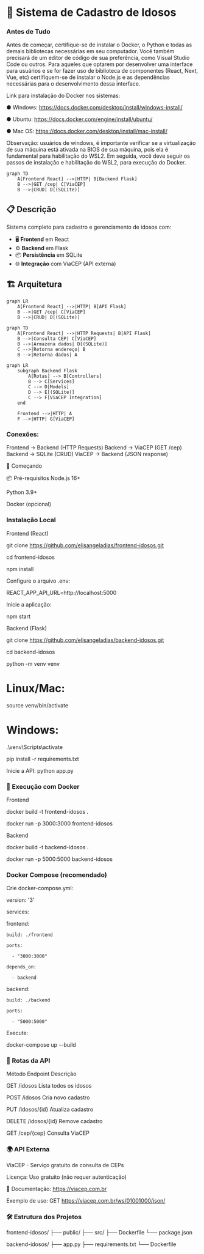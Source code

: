 # 🧓 Sistema de Cadastro de Idosos

### Antes de Tudo

Antes de começar, certifique-se de instalar o Docker, o Python e todas as demais bibliotecas necessárias em seu computador. Você também precisará de um editor de código de sua preferência, como Visual Studio Code ou outros. Para aqueles que optarem por desenvolver uma interface para usuários e se for fazer uso de biblioteca de componentes (React, Next, Vue, etc) certifiquem-se de instalar o Node.js e as dependências necessárias para o desenvolvimento dessa interface.

Link para instalação do Docker nos sistemas:

● Windows: https://docs.docker.com/desktop/install/windows-install/

● Ubuntu: https://docs.docker.com/engine/install/ubuntu/

● Mac OS: https://docs.docker.com/desktop/install/mac-install/

Observação: usuários de windows, é importante verificar se a virtualização de sua máquina está ativada na BIOS de sua máquina, pois ela é fundamental para habilitação do WSL2. Em seguida, você deve seguir os passos de instalação e habilitação do WSL2, para execução do Docker.

```mermaid
graph TD
    A[Frontend React] -->|HTTP| B[Backend Flask]
    B -->|GET /cep| C[ViaCEP]
    B -->|CRUD| D[(SQLite)]
```

## 📋 Descrição
Sistema completo para cadastro e gerenciamento de idosos com:
- 🖥️ **Frontend** em React
- ⚙️ **Backend** em Flask
- 📦 **Persistência** em SQLite
- 🌐 **Integração** com ViaCEP (API externa)

## 🏗️ Arquitetura

```mermaid
graph LR
    A[Frontend React] -->|HTTP| B[API Flask]
    B -->|GET /cep| C[ViaCEP]
    B -->|CRUD| D[(SQLite)]
```

```mermaid
graph TD
    A[Frontend React] -->|HTTP Requests| B[API Flask]
    B -->|Consulta CEP| C[ViaCEP]
    B -->|Armazena dados| D[(SQLite)]
    C -->|Retorna endereço| B
    B -->|Retorna dados| A
```

```mermaid
graph LR
    subgraph Backend Flask
        A[Rotas] --> B[Controllers]
        B --> C[Services]
        C --> D[Models]
        D --> E[(SQLite)]
        C --> F[ViaCEP Integration]
    end
    
    Frontend -->|HTTP| A
    F -->|HTTP| G[ViaCEP]
```

### Conexões:

Frontend → Backend (HTTP Requests)
Backend → ViaCEP (GET /cep)
Backend → SQLite (CRUD)
ViaCEP → Backend (JSON response)

🚀 Começando

📦 Pré-requisitos
Node.js 16+

Python 3.9+

Docker (opcional)


### Instalação Local

Frontend (React)

git clone https://github.com/elisangeladias/frontend-idosos.git

cd frontend-idosos

npm install

Configure o arquivo .env:

REACT_APP_API_URL=http://localhost:5000

Inicie a aplicação:

npm start

Backend (Flask)

git clone https://github.com/elisangeladias/backend-idosos.git

cd backend-idosos

python -m venv venv


# Linux/Mac:
source venv/bin/activate

# Windows:
.\venv\Scripts\activate

pip install -r requirements.txt

Inicie a API:
python app.py



### 🐳 Execução com Docker

Frontend

docker build -t frontend-idosos .

docker run -p 3000:3000 frontend-idosos

Backend

docker build -t backend-idosos .

docker run -p 5000:5000 backend-idosos


### Docker Compose (recomendado)

Crie docker-compose.yml:

version: '3'

services:

  frontend:
  
    build: ./frontend
    
    ports:
    
      - "3000:3000"
      
    depends_on:
    
      - backend
      
  backend:
  
    build: ./backend
    
    ports:
    
      - "5000:5000"
      
Execute:

docker-compose up --build


### 📡 Rotas da API

Método	Endpoint	Descrição

GET	    /idosos	  Lista todos os idosos

POST	  /idosos	  Cria novo cadastro

PUT	   /idosos/{id} Atualiza cadastro

DELETE	/idosos/{id} Remove cadastro

GET	    /cep/{cep}	Consulta ViaCEP


### 🌍 API Externa

ViaCEP - Serviço gratuito de consulta de CEPs

Licença: Uso gratuito (não requer autenticação)

🔗 Documentação: https://viacep.com.br

Exemplo de uso: GET https://viacep.com.br/ws/01001000/json/


### 🛠️ Estrutura dos Projetos

frontend-idosos/
├── public/
├── src/
├── Dockerfile
└── package.json

backend-idosos/
├── app.py
├── requirements.txt
└── Dockerfile
